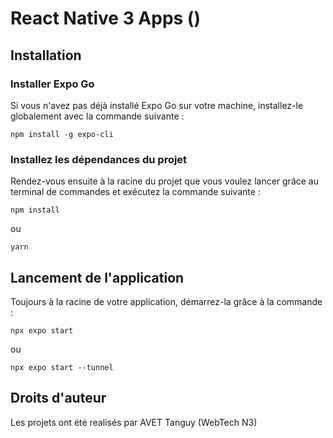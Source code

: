 # React Native 3 Apps ()

## Installation

### Installer Expo Go

Si vous n'avez pas déjà installé Expo Go sur votre machine, installez-le globalement avec la commande suivante :

```
npm install -g expo-cli
```

### Installez les dépendances du projet

Rendez-vous ensuite à la racine du projet que vous voulez lancer grâce au terminal de commandes et exécutez la commande suivante :

```
npm install
```

ou

```
yarn
```

## Lancement de l'application

Toujours à la racine de votre application, démarrez-la grâce à la commande :

```
npx expo start
```

ou

```
npx expo start --tunnel
```

## Droits d'auteur

Les projets ont été realisés par AVET Tanguy (WebTech N3)
